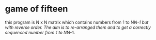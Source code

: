 game of fifteen
======================

this program is N x N matrix which contains numbers from 1 to N*N-1 but with reverse order. The aim is to re-arranged them and to get a correctly sequenced number from 1 to N*N-1.
